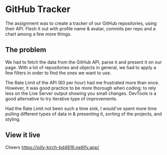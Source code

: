 # GitHub Tracker

The assignment was to create a tracker of our GitHub repositories, using their API. Flesh it out with profile name & avatar, commits per repo and a chart among a few more things. 

## The problem

We had to fetch the data from the GitHub API, parse it and present it on our page. With a lot of repositories and objects in general, we had to apply a few filters in order to find the ones we want to use.

The Rate Limit of the API (60 per hour) had me frustrated more than once. However, it was good practice to be more thorough when coding; to rely less on the Live Server output showing you small changes. DevTools is a good alternative to try iterative type of improvements.

Had the Rate Limit not been such a time sink, I would've spent more time pulling different types of data in & presenting it, sorting of the projects, and styling.

## View it live

Cheers https://jolly-kirch-bd4816.netlify.app/
